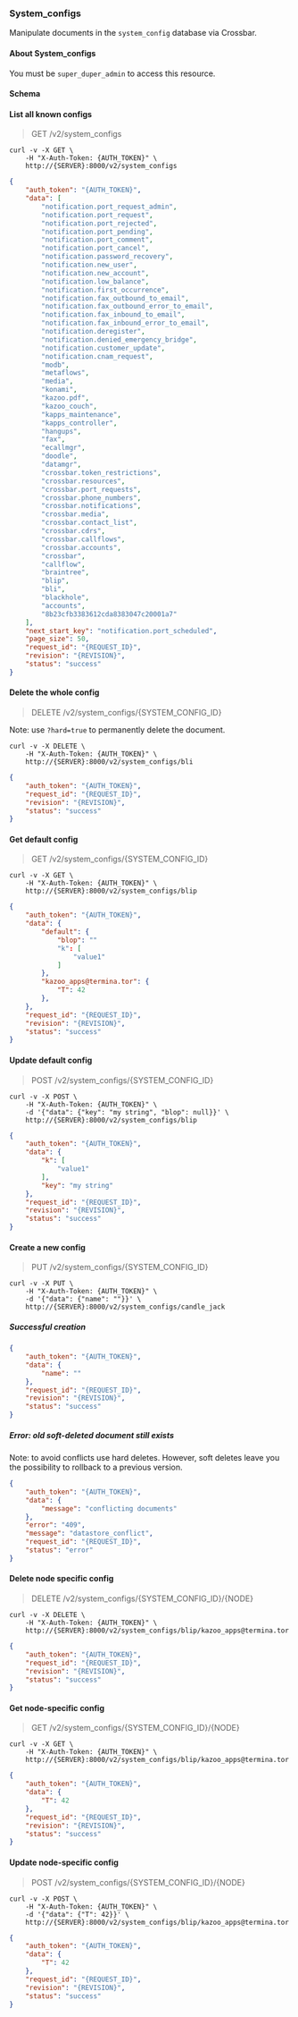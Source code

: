 ### System_configs

Manipulate documents in the `system_config` database via Crossbar.

#### About System_configs

You must be `super_duper_admin` to access this resource.

#### Schema



#### List all known configs

> GET /v2/system_configs

```shell
curl -v -X GET \
    -H "X-Auth-Token: {AUTH_TOKEN}" \
    http://{SERVER}:8000/v2/system_configs
```

```json
{
    "auth_token": "{AUTH_TOKEN}",
    "data": [
        "notification.port_request_admin",
        "notification.port_request",
        "notification.port_rejected",
        "notification.port_pending",
        "notification.port_comment",
        "notification.port_cancel",
        "notification.password_recovery",
        "notification.new_user",
        "notification.new_account",
        "notification.low_balance",
        "notification.first_occurrence",
        "notification.fax_outbound_to_email",
        "notification.fax_outbound_error_to_email",
        "notification.fax_inbound_to_email",
        "notification.fax_inbound_error_to_email",
        "notification.deregister",
        "notification.denied_emergency_bridge",
        "notification.customer_update",
        "notification.cnam_request",
        "modb",
        "metaflows",
        "media",
        "konami",
        "kazoo.pdf",
        "kazoo_couch",
        "kapps_maintenance",
        "kapps_controller",
        "hangups",
        "fax",
        "ecallmgr",
        "doodle",
        "datamgr",
        "crossbar.token_restrictions",
        "crossbar.resources",
        "crossbar.port_requests",
        "crossbar.phone_numbers",
        "crossbar.notifications",
        "crossbar.media",
        "crossbar.contact_list",
        "crossbar.cdrs",
        "crossbar.callflows",
        "crossbar.accounts",
        "crossbar",
        "callflow",
        "braintree",
        "blip",
        "bli",
        "blackhole",
        "accounts",
        "8b23cfb3383612cda8383047c20001a7"
    ],
    "next_start_key": "notification.port_scheduled",
    "page_size": 50,
    "request_id": "{REQUEST_ID}",
    "revision": "{REVISION}",
    "status": "success"
}
```


#### Delete the whole config

> DELETE /v2/system_configs/{SYSTEM_CONFIG_ID}

Note: use `?hard=true` to permanently delete the document.

```shell
curl -v -X DELETE \
    -H "X-Auth-Token: {AUTH_TOKEN}" \
    http://{SERVER}:8000/v2/system_configs/bli
```

```json
{
    "auth_token": "{AUTH_TOKEN}",
    "request_id": "{REQUEST_ID}",
    "revision": "{REVISION}",
    "status": "success"
}
```


#### Get default config

> GET /v2/system_configs/{SYSTEM_CONFIG_ID}

```shell
curl -v -X GET \
    -H "X-Auth-Token: {AUTH_TOKEN}" \
    http://{SERVER}:8000/v2/system_configs/blip
```

```json
{
    "auth_token": "{AUTH_TOKEN}",
    "data": {
        "default": {
            "blop": ""
            "k": [
                "value1"
            ]
        },
        "kazoo_apps@termina.tor": {
            "T": 42
        },
    },
    "request_id": "{REQUEST_ID}",
    "revision": "{REVISION}",
    "status": "success"
}
```


#### Update default config

> POST /v2/system_configs/{SYSTEM_CONFIG_ID}

```shell
curl -v -X POST \
    -H "X-Auth-Token: {AUTH_TOKEN}" \
    -d '{"data": {"key": "my string", "blop": null}}' \
    http://{SERVER}:8000/v2/system_configs/blip
```

```json
{
    "auth_token": "{AUTH_TOKEN}",
    "data": {
        "k": [
            "value1"
        ],
        "key": "my string"
    },
    "request_id": "{REQUEST_ID}",
    "revision": "{REVISION}",
    "status": "success"
}
```


#### Create a new config

> PUT /v2/system_configs/{SYSTEM_CONFIG_ID}

```shell
curl -v -X PUT \
    -H "X-Auth-Token: {AUTH_TOKEN}" \
    -d '{"data": {"name": ""}}' \
    http://{SERVER}:8000/v2/system_configs/candle_jack
```

##### Successful creation

```json
{
    "auth_token": "{AUTH_TOKEN}",
    "data": {
        "name": ""
    },
    "request_id": "{REQUEST_ID}",
    "revision": "{REVISION}",
    "status": "success"
}
```

##### Error: old soft-deleted document still exists

Note: to avoid conflicts use hard deletes.
However, soft deletes leave you the possibility to rollback to a previous version.

```json
{
    "auth_token": "{AUTH_TOKEN}",
    "data": {
        "message": "conflicting documents"
    },
    "error": "409",
    "message": "datastore_conflict",
    "request_id": "{REQUEST_ID}",
    "status": "error"
}
```


#### Delete node specific config

> DELETE /v2/system_configs/{SYSTEM_CONFIG_ID}/{NODE}

```shell
curl -v -X DELETE \
    -H "X-Auth-Token: {AUTH_TOKEN}" \
    http://{SERVER}:8000/v2/system_configs/blip/kazoo_apps@termina.tor
```

```json
{
    "auth_token": "{AUTH_TOKEN}",
    "request_id": "{REQUEST_ID}",
    "revision": "{REVISION}",
    "status": "success"
}
```


#### Get node-specific config

> GET /v2/system_configs/{SYSTEM_CONFIG_ID}/{NODE}

```shell
curl -v -X GET \
    -H "X-Auth-Token: {AUTH_TOKEN}" \
    http://{SERVER}:8000/v2/system_configs/blip/kazoo_apps@termina.tor
```

```json
{
    "auth_token": "{AUTH_TOKEN}",
    "data": {
        "T": 42
    },
    "request_id": "{REQUEST_ID}",
    "revision": "{REVISION}",
    "status": "success"
}
```


#### Update node-specific config

> POST /v2/system_configs/{SYSTEM_CONFIG_ID}/{NODE}

```shell
curl -v -X POST \
    -H "X-Auth-Token: {AUTH_TOKEN}" \
    -d '{"data": {"T": 42}}' \
    http://{SERVER}:8000/v2/system_configs/blip/kazoo_apps@termina.tor
```

```json
{
    "auth_token": "{AUTH_TOKEN}",
    "data": {
        "T": 42
    },
    "request_id": "{REQUEST_ID}",
    "revision": "{REVISION}",
    "status": "success"
}
```
